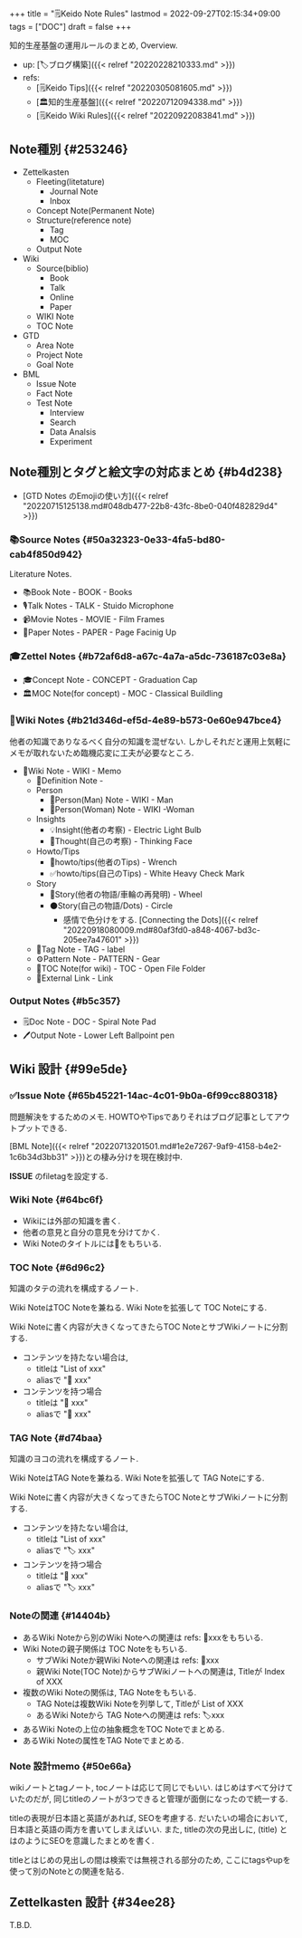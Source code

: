 +++
title = "🗒Keido Note Rules"
lastmod = 2022-09-27T02:15:34+09:00
tags = ["DOC"]
draft = false
+++

知的生産基盤の運用ルールのまとめ, Overview.

-   up: [🏷ブログ構築]({{< relref "20220228210333.md" >}})
-   refs:
    -   [🗒Keido Tips]({{< relref "20220305081605.md" >}})
    -   [🏛知的生産基盤]({{< relref "20220712094338.md" >}})
    -   [🗒Keido Wiki Rules]({{< relref "20220922083841.md" >}})


## Note種別 {#253246}

-   Zettelkasten
    -   Fleeting(litetature)
        -   Journal Note
        -   Inbox
    -   Concept Note(Permanent Note)
    -   Structure(reference note)
        -   Tag
        -   MOC
    -   Output Note
-   Wiki
    -   Source(biblio)
        -   Book
        -   Talk
        -   Online
        -   Paper
    -   WIKI Note
    -   TOC Note
-   GTD
    -   Area Note
    -   Project Note
    -   Goal Note
-   BML
    -   Issue Note
    -   Fact Note
    -   Test Note
        -   Interview
        -   Search
        -   Data Analsis
        -   Experiment


## Note種別とタグと絵文字の対応まとめ {#b4d238}

-   [GTD Notes のEmojiの使い方]({{< relref "20220715125138.md#048db477-22b8-43fc-8be0-040f482829d4" >}})


### 📚Source Notes {#50a32323-0e33-4fa5-bd80-cab4f850d942}

Literature Notes.

-   📚Book Note - BOOK - Books
-   🎙Talk Notes - TALK - Stuido Microphone
-   📹Movie Notes - MOVIE - Film Frames
-   📄Paper Notes - PAPER - Page Facinig Up


### 🎓Zettel Notes {#b72af6d8-a67c-4a7a-a5dc-736187c03e8a}

-   🎓Concept Note - CONCEPT - Graduation Cap
-   🏛MOC Note(for concept) - MOC - Classical Buildling


### 📝Wiki Notes {#b21d346d-ef5d-4e89-b573-0e60e947bce4}

他者の知識でありなるべく自分の知識を混ぜない. しかしそれだと運用上気軽にメモが取れないため臨機応変に工夫が必要なところ.

-   📝Wiki Note - WIKI - Memo
    -   📝Definition Note -
    -   Person
        -   👨Person(Man) Note - WIKI - Man
        -   👩Person(Woman) Note - WIKI -Woman
    -   Insights
        -   💡Insight(他者の考察) - Electric Light Bulb
        -   🤔Thought(自己の考察) - Thinking Face
    -   Howto/Tips
        -   🔧howto/tips(他者のTips) - Wrench
        -   ✅howto/tips(自己のTips) - White Heavy Check Mark
    -   Story
        -   🛞Story(他者の物語/車輪の再発明) - Wheel
        -   ⚫Story(自己の物語/Dots) - Circle
            -   感情で色分けをする. [Connecting the Dots]({{< relref "20220918080009.md#80af3fd0-a848-4067-bd3c-205ee7a47601" >}})
    -   🔖Tag Note - TAG - label
    -   ⚙Pattern Note - PATTERN - Gear
    -   📂TOC Note(for wiki) - TOC - Open File Folder
    -   🔗External Link - Link


### Output Notes {#b5c357}

-   🗒Doc Note - DOC - Spiral Note Pad
-   🖊Output Note - Lower Left Ballpoint pen


## Wiki 設計 {#99e5de}


### ✅Issue Note {#65b45221-14ac-4c01-9b0a-6f99cc880318}

問題解決をするためのメモ. HOWTOやTipsでありそれはブログ記事としてアウトプットできる.

[BML Note]({{< relref "20220713201501.md#1e2e7267-9af9-4158-b4e2-1c6b34d3bb31" >}})との棲み分けを現在検討中.

**ISSUE** のfiletagを設定する.


### Wiki Note {#64bc6f}

-   Wikiには外部の知識を書く.
-   他者の意見と自分の意見を分けてかく.
-   Wiki Noteのタイトルには📝をもちいる.


### TOC Note {#6d96c2}

知識のタテの流れを構成するノート.

Wiki NoteはTOC Noteを兼ねる. Wiki Noteを拡張して TOC Noteにする.

Wiki Noteに書く内容が大きくなってきたらTOC NoteとサブWikiノートに分割する.

-   コンテンツを持たない場合は,
    -   titleは "List of xxx"
    -   aliasで "📂 xxx"
-   コンテンツを持つ場合
    -   titleは "📝 xxx"
    -   aliasで "📂 xxx"


### TAG Note {#d74baa}

知識のヨコの流れを構成するノート.

Wiki NoteはTAG Noteを兼ねる. Wiki Noteを拡張して TAG Noteにする.

Wiki Noteに書く内容が大きくなってきたらTOC NoteとサブWikiノートに分割する.

-   コンテンツを持たない場合は,
    -   titleは "List of xxx"
    -   aliasで "🏷 xxx"
-   コンテンツを持つ場合
    -   titleは "📝 xxx"
    -   aliasで "🏷 xxx"


### Noteの関連 {#14404b}

-   あるWiki Noteから別のWiki Noteへの関連は refs: 📝xxxをもちいる.
-   Wiki Noteの親子関係は TOC Noteをもちいる.
    -   サブWiki Noteか親Wiki Noteへの関連は refs: 📁xxx
    -   親Wiki Note(TOC Note)からサブWikiノートへの関連は, Titleが Index of XXX
-   複数のWiki Noteの関係は, TAG Noteをもちいる.
    -   TAG Noteは複数Wiki Noteを列挙して, Titleが List of XXX
    -   あるWiki Noteから TAG Noteへの関連は  refs: 🏷xxx
-   あるWiki Noteの上位の抽象概念をTOC Noteでまとめる.
-   あるWiki Noteの属性をTAG Noteでまとめる.


### Note 設計memo {#50e66a}

wikiノートとtagノート, tocノートは応じて同じでもいい. はじめはすべて分けていたのだが, 同じtitleのノートが3つできると管理が面倒になったので統一する.

titleの表現が日本語と英語があれば, SEOを考慮する. だいたいの場合において, 日本語と英語の両方を書いてしまえばいい. また, titleの次の見出しに, (title) とはのようにSEOを意識したまとめを書く.

titleとはじめの見出しの間は検索では無視される部分のため, ここにtagsやupを使って別のNoteとの関連を貼る.


## Zettelkasten 設計 {#34ee28}

T.B.D.
